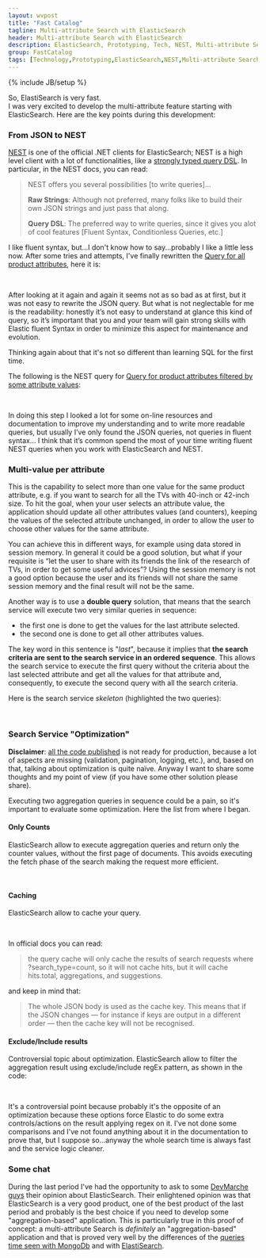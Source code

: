```yaml
---
layout: wvpost
title: "Fast Catalog"
tagline: Multi-attribute Search with ElasticSearch
header: Multi-attribute Search with ElasticSearch
description: ElasticSearch, Prototyping, Tech, NEST, Multi-attribute Search
group: FastCatalog
tags: [Technology,Prototyping,ElasticSearch,NEST,Multi-attribute Search]
---
```

{% include JB/setup %}

So, ElastiSearch is very fast.<br/>
I was very excited to develop the multi-attribute feature starting with ElasticSearch. Here are the key points during this development:

### From JSON to NEST
<a href="http://nest.azurewebsites.net/" target="_blank">NEST</a> is one of the official .NET clients for ElasticSearch; 
NEST is a high level client with a lot of functionalities, like a <a href="http://nest.azurewebsites.net/nest/writing-queries.html#query-dsl" target="_blank">strongly typed query DSL</a>. 
In particular, in the NEST docs, you can read:

> NEST offers you several possibilities [to write queries]...
>
> **Raw Strings**: Although not preferred, many folks like to build their own JSON strings and just pass that along.
>
> **Query DSL**: The preferred way to write queries, since it gives you alot of cool features [Fluent Syntax, Conditionless Queries, etc.]

I like fluent syntax, but...I don't know how to say...probably I like a little less now.
After some tries and attempts, I've finally rewritten the <a href="{{ BASE_PATH }}/2015/06/24/fastcatalog-sql2elastic/#query-for-all-product-attributes-175ms" target="_blank">Query for all product attributes</a>, here it is:

<script type="syntaxhighlighter" class="brush: csharp">
<![CDATA[
var result = await client.SearchAsync<Product>(s => s
	.Aggregations(a => a
	.Nested("multi_properties", n => n
		.Path("attributes")
		.Aggregations(na => na
			.Terms("all_properties", f => f
				.Field(o => o.Attributes.First().Key)
				.Size(0)
				.Aggregations(nna => nna
					.Terms("all_values_per_property", nf => nf
						.Field(o => o.Attributes.First().Value)
						.Size(10)))
			)))
	));
]]></script> 

After looking at it again and again it seems not as so bad as at first, but it was not easy to rewrite the JSON query. But what is not neglectable for me is the 
readability: honestly it’s not easy to understand at glance this kind of query, so it’s important that you and your team will gain strong skills with Elastic fluent Syntax 
in order to minimize this aspect for maintenance and evolution.

Thinking again about that it's not so different than learning SQL for the first time.

The following is the NEST query for <a href="{{ BASE_PATH }}/2015/06/24/fastcatalog-sql2elastic/#query-for-product-attributes-filtered-by-some-attribute-values--6ms" target="_blank">Query for product attributes filtered by some attribute values</a>:

<script type="syntaxhighlighter" class="brush: csharp">
<![CDATA[
var result = await client.SearchAsync<Product>(s => s
	.Aggregations(a => a
	.Nested("multi_properties", n => n
		.Path("attributes")
		.Aggregations(na => na
			.Terms("all_properties", f => f
				.Field(o => o.Attributes.First().Key)
				.Size(0)
				.Aggregations(nna => nna
					.Terms("all_values_per_property", nf => nf
						.Field(o => o.Attributes.First().Value)
						.Size(0))))))
	)
	.Query(q =>
		(input != null ? GetInputQueryContainer(input) : q.MatchAll())
	));
	
...
	
private QueryContainer GetInputQueryContainer(SearchInput input)
{
		Contract.Requires<ArgumentNullException>(input != null, "SearchInput");

		IList<FilterContainer> filters = new List<FilterContainer> { };
		foreach (var attribute in input.Attributes)
		{
			filters.Add(new FilterDescriptor<Product>().Nested(n => n.Path("attributes")
				.Query(q => q
					.Bool(qq => qq
						.Must(iq =>
						{
							QueryContainer query = null;
							query &= q.Term(t => t.Attributes.First().Key, attribute.Key);
							query &= q.Terms(t => t.Attributes.First().Value, attribute.Values);
							return query;
						})
			 ))));
		}

		var termQuery = Query<Product>
			.Filtered(f => f
				.Filter(ff => ff
					.Bool(fff => fff
						.Must(filters.ToArray())))
			);
		return termQuery;
}	
]]></script> 

In doing this step I looked a lot for some on-line resources and documentation to improve my understanding and to write more readable queries, 
but usually I’ve only found the JSON queries, not queries in fluent syntax…
I think that it’s common spend the most of your time writing fluent NEST queries when you work with ElasticSearch and NEST. 


### Multi-value per attribute

This is the capability to select more than one value for the same product attribute, e.g. if you want to search for all the TVs with 40-inch or 42-inch size. To hit the goal, when your user selects an attribute value, the application should update all other attributes values (and counters), keeping the values of the selected attribute unchanged, in order to allow the user to choose other values for the same  attribute.

You can achieve this in different ways, for example using data stored in session memory. In general it could be a good solution, but what if 
your requisite is “let the user to share with its friends the link of the research of TVs, in order to get some useful advices”? 
Using the session memory is not a good option because the user and its friends will not share the same session memory and the final result will not be the same.

Another way is to use a **double query** solution, that means that the search service will execute two very similar queries in sequence:

- the first one is done to get the values for the last attribute selected. 
- the second one is done to get all other attributes values.

The key word in this sentence is "_last_", because it implies that **the search criteria are sent to the search service in an ordered sequence**. This allows the search service to execute the first query without the criteria about the last selected attribute and get all the values for that attribute and, consequently, to execute the second query with all the search criteria.

Here is the search service _skeleton_ (highlighted the two queries):

<script type="syntaxhighlighter" class="brush: csharp;highlight: [10,13]" >
<![CDATA[
public async Task<SearchResult> Search(SearchInput input)
{
	SearchResult result;
	if (input != null & input.Attributes.Count > 0)
	{
		SearchInput clonedInput = mapper.Map<SearchInput, SearchInput>(input);
		FilteredProductAttribute lastAttribute = clonedInput.Attributes.Last();
		clonedInput.Attributes.Remove(lastAttribute);

		SearchResult first = await SingleSearch(clonedInput);
		var previousAggregation = first.Aggregations.First(a => a.Key.Equals(lastAttribute.Key));

		result = await SingleSearch(input);
		result.Aggregations.Add(previousAggregation);
	}
	else
	{
		result = await SingleSearch(input);
	}
	result.Aggregations = result.Aggregations.OrderBy(a => a.Key).ToList();

	return result;
}
]]></script> 


### Search Service "Optimization"
**Disclaimer**: <a href="https://github.com/williamverdolini/FastCatalog" target="_blank">all the code published</a> is not ready for production, because a lot of aspects are missing (validation, pagination, logging, etc.), and, based on that, talking about optimization is quite naïve. 
Anyway I want to share some thoughts and my point of view (if you have some other solution please share).

Executing two aggregation queries in sequence could be a pain, so it's important to evaluate some optimization. Here the list from where I began.

#### Only Counts
ElasticSearch allow to execute aggregation queries and return only the counter values, without the first page of documents. This avoids executing the fetch phase of the search making the request more efficient.

<script type="syntaxhighlighter" class="brush: csharp;highlight: [2]" >
<![CDATA[
var result = await client.SearchAsync<Product>(s => s
	.SearchType(Elasticsearch.Net.SearchType.Count);
	.Aggregations(a => a
	...
	);
]]></script> 

#### Caching
ElasticSearch allow to cache your query.

<script type="syntaxhighlighter" class="brush: csharp;highlight: [2]" >
<![CDATA[
var result = await client.SearchAsync<Product>(s => s
	.QueryCache(true)
	.Aggregations(a => a
	...
	);
]]></script> 

In official docs you can read:

> the query cache will only cache the results of search requests where ?search_type=count, so it will not cache hits, but it will cache hits.total, aggregations, and suggestions.

and keep in mind that:

> The whole JSON body is used as the cache key. This means that if the JSON changes — for instance if keys are output in a different order — then the cache key will not be recognised.


#### Exclude/Include results
Controversial topic about optimization. ElasticSearch allow to filter the aggregation result using exclude/include regEx pattern, as shown in the code:

<script type="syntaxhighlighter" class="brush: csharp;highlight: [27,28,29,30]" >
<![CDATA[
public async Task<SearchResult> Search(SearchInput input)
{
private async Task<SearchResult> SingleSearch(SearchInput input, bool onlyCount = false, string toExclude = null, string toInclude = null)
{
	var result = await client.SearchAsync<Product>(s =>
	{
		SearchDescriptor<Product> search = new SearchDescriptor<Product>();
		if (onlyCount)
			search.SearchType(Elasticsearch.Net.SearchType.Count);

		search
			.QueryCache(true)
			.Aggregations(a => a
			.Nested(MULTI_PROPERTIES_QUERY, n => n
				.Path(PATH_ATTRIBUTES)
				.Aggregations(na => na
					.Terms(ALL_PROPERTIES_AGG, f =>
					{
						TermsAggregationDescriptor<Product> propertyAgg = new TermsAggregationDescriptor<Product>();
						propertyAgg
							.Field(o => o.Attributes.First().Key)
							.Size(0)
							.Aggregations(nna => nna
								.Terms(ALL_VALUES_PER_PROPERTY, nf => nf
									.Field(o => o.Attributes.First().Value)
									.Size(0)));
						if (!string.IsNullOrEmpty(toExclude))
							propertyAgg.Exclude(toExclude, "LITERAL");
						if (!string.IsNullOrEmpty(toInclude))
							propertyAgg.Include(toInclude, "LITERAL");
						return propertyAgg;
					})))
			)
			.Query(q =>
					(input != null ? GetInputQueryContainer(input) : q.MatchAll())
			);
		return search;
	});

	return MapToSearchResult(result);
}
]]></script> 

It's a controversial point because probably it's the opposite of an optimization because these options force Elastic to do some extra controls/actions on the result applying regex on it. I've not done some comparisons and I've not found anything about it in the documentation to prove that, but I suppose so...anyway the whole search time is always fast and the service logic cleaner.

### Some chat
During the last period I've had the opportunity to ask to some <a href="http://dev.marche.it/" target="_blank">DevMarche guys</a> their opinion about ElasticSearch. 
Their enlightened opinion was that ElasticSearch 
is a very good product, one of the best product of the last period and probably is the best choice if you need to develop some "aggregation-based" application.
This is particularly true in this proof of concept: a multi-attribute Search is _definitely_ an "aggregation-based" application and that is proved very well by 
the differences of the <a href="{{ BASE_PATH }}/2015/06/22/fastcatalog-sql2mongo/#queries" target="_blank">queries time seen with MongoDb</a> and with <a href="{{ BASE_PATH }}/2015/06/24/fastcatalog-sql2elastic/#queries" target="_blank">ElastiSearch</a>.
